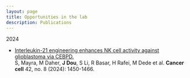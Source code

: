 ```yaml
---
layout: page
title: Opportunities in the lab
description: Publications
---
```

2024

* [Interleukin-21 engineering enhances NK cell activity against glioblastoma via CEBPD.](https://www.cell.com/cancer-cell/abstract/S1535-6108(24)00272-1) <br/>S, Mayra, M Daher, **J Dou**, S Li, R Basar, H Rafei, M Dede et al. **Cancer cell** 42, no. 8 (2024): 1450-1466.
